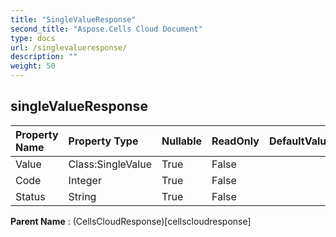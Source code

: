 ```yaml
---
title: "SingleValueResponse"
second_title: "Aspose.Cells Cloud Document"
type: docs
url: /singlevalueresponse/
description: ""
weight: 50
---
```


## **singleValueResponse**

 

| Property Name | Property Type | Nullable |  ReadOnly | DefaultValue | Description | 
| :- | :- | :- |:- |  :- | :- |
| Value | Class:SingleValue | True |  False |  |  |  
| Code | Integer | True |  False |  |  |  
| Status | String | True |  False |  |  |  

**Parent Name** : (CellsCloudResponse)[cellscloudresponse]

